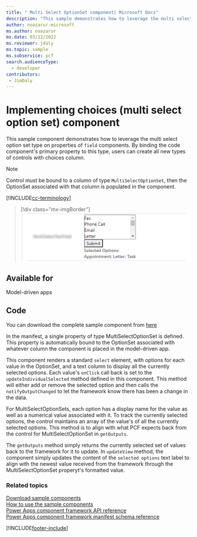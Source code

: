 ```yaml
---
title: " Multi Select OptionSet component| Microsoft Docs" 
description: "This sample demonstrates how to leverage the multi select option set type on properties of field components." 
author: noazarur-microsoft
ms.author: noazarur
ms.date: 03/12/2022
ms.reviewer: jdaly
ms.topic: sample
ms.subservice: pcf
search.audienceType: 
  - developer
contributors:
 - JimDaly
---
```

# Implementing  choices (multi select option set) component

This sample component demonstrates how to leverage the multi select option set type on properties of `field` components. By binding the code component's primary property to this type, users can create all new types of controls with choices column.

> [!NOTE]
> Control must be bound to a column of type `MultiSelectOptionSet`, then the OptionSet associated with that column is populated in the component. 


[!INCLUDE[cc-terminology](../../data-platform/includes/cc-terminology.md)]

> [!div class="mx-imgBorder"]
> ![Multi select option set component.](../media/multi-select-option-set-control.png "Multi select option set component")

## Available for

Model-driven apps

## Code 

You can download the complete sample component from [here](https://github.com/microsoft/PowerApps-Samples/tree/master/component-framework/MultiSelectOptionSetControl)

In the manifest, a single property of type MultiSelectOptionSet is defined. This property is automatically bound to the OptionSet associated with whatever column the component is placed in the model-driven app.

This component renders a standard `select` element, with options for each value in the OptionSet, and a text column to display all the currently selected options. Each value's `onClick` call back is set to the `updateIndividualSelected` method defined in this component. This method will either add or remove the selected option and then calls the `notifyOutputChanged` to let the framework know there has been a change in the data.

For MultiSelectOptionSets, each option has a display name for the value as well as a numerical value associated with it. To track the currently selected options, the control maintains an array of the value's of all the currently selected options. This method is to align with what PCF expects back from the control for MultiSelectOptionSet in `getOutputs`.

The `getOutputs` method simply returns the currently selected set of values back to the framework for it to update. In `updateView` method, the component simply updates the content of the `selected options` text label to align with the newest value received from the framework through the MultiSelectOptionSet properyt's formatted value.



### Related topics

[Download sample components](https://github.com/microsoft/PowerApps-Samples/tree/master/component-framework)<br/>
[How to use the sample components](../use-sample-components.md)<br/>
[Power Apps component framework API reference](../reference/index.md)<br/>
[Power Apps component framework manifest schema reference](../manifest-schema-reference/index.md)

[!INCLUDE[footer-include](../../../includes/footer-banner.md)]
